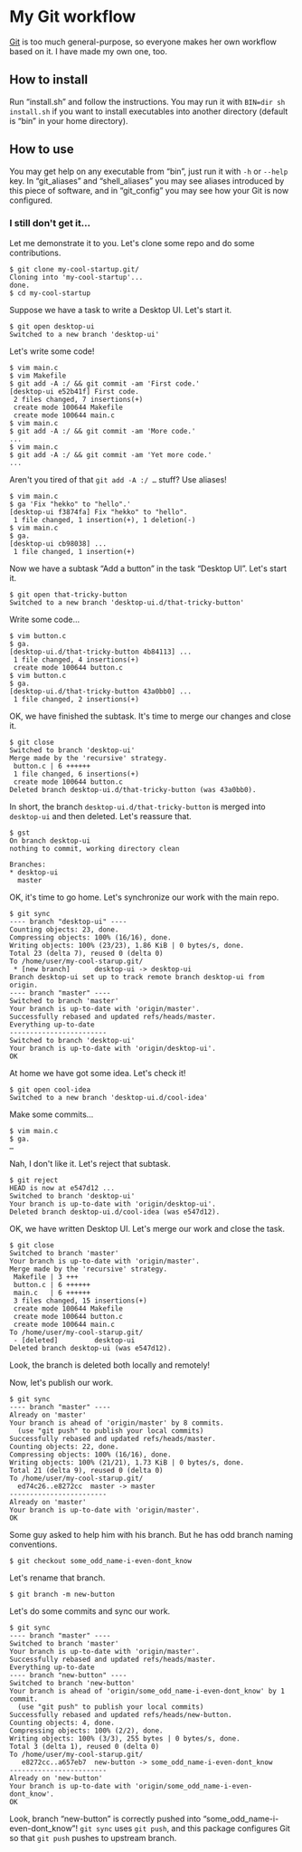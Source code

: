 My Git workflow
===============

[Git](http://git-scm.com) is too much general-purpose, so everyone makes her own workflow based on it. I have made my own one, too.

How to install
--------------

Run “install.sh” and follow the instructions. You may run it with `BIN=dir sh install.sh` if you want to install executables into another directory (default is “bin” in your home directory).

How to use
----------

You may get help on any executable from “bin”, just run it with `-h` or `--help` key. In “git_aliases” and “shell_aliases” you may see aliases introduced by this piece of software, and in “git_config” you may see how your Git is now configured.

### I still don't get it…

Let me demonstrate it to you. Let's clone some repo and do some contributions.

    $ git clone my-cool-startup.git/
    Cloning into 'my-cool-startup'...
    done.
    $ cd my-cool-startup

Suppose we have a task to write a Desktop UI. Let's start it.

    $ git open desktop-ui
    Switched to a new branch 'desktop-ui'

Let's write some code!
    
    $ vim main.c
    $ vim Makefile
    $ git add -A :/ && git commit -am 'First code.'
    [desktop-ui e52b41f] First code.
     2 files changed, 7 insertions(+)
     create mode 100644 Makefile
     create mode 100644 main.c
    $ vim main.c
    $ git add -A :/ && git commit -am 'More code.'
    ...
    $ vim main.c
    $ git add -A :/ && git commit -am 'Yet more code.'
    ...

Aren't you tired of that `git add -A :/ …` stuff? Use aliases!

    $ vim main.c
    $ ga 'Fix "hekko" to "hello".'
    [desktop-ui f3874fa] Fix "hekko" to "hello".
     1 file changed, 1 insertion(+), 1 deletion(-)
    $ vim main.c
    $ ga.
    [desktop-ui cb98038] ...
     1 file changed, 1 insertion(+)

Now we have a subtask “Add a button” in the task “Desktop UI”. Let's start it.

    $ git open that-tricky-button
    Switched to a new branch 'desktop-ui.d/that-tricky-button'

Write some code…

    $ vim button.c
    $ ga.
    [desktop-ui.d/that-tricky-button 4b84113] ...
     1 file changed, 4 insertions(+)
     create mode 100644 button.c
    $ vim button.c
    $ ga.
    [desktop-ui.d/that-tricky-button 43a0bb0] ...
     1 file changed, 2 insertions(+)

OK, we have finished the subtask. It's time to merge our changes and close it.

    $ git close
    Switched to branch 'desktop-ui'
    Merge made by the 'recursive' strategy.
     button.c | 6 ++++++
     1 file changed, 6 insertions(+)
     create mode 100644 button.c
    Deleted branch desktop-ui.d/that-tricky-button (was 43a0bb0).

In short, the branch `desktop-ui.d/that-tricky-button` is merged into `desktop-ui` and then deleted. Let's reassure that.

    $ gst
    On branch desktop-ui
    nothing to commit, working directory clean
    
    Branches:
    * desktop-ui
      master

OK, it's time to go home. Let's synchronize our work with the main repo.

    $ git sync
    ---- branch "desktop-ui" ----
    Counting objects: 23, done.
    Compressing objects: 100% (16/16), done.
    Writing objects: 100% (23/23), 1.86 KiB | 0 bytes/s, done.
    Total 23 (delta 7), reused 0 (delta 0)
    To /home/user/my-cool-starup.git/
     * [new branch]      desktop-ui -> desktop-ui
    Branch desktop-ui set up to track remote branch desktop-ui from origin.
    ---- branch "master" ----
    Switched to branch 'master'
    Your branch is up-to-date with 'origin/master'.
    Successfully rebased and updated refs/heads/master.
    Everything up-to-date
    ------------------------
    Switched to branch 'desktop-ui'
    Your branch is up-to-date with 'origin/desktop-ui'.
    OK

At home we have got some idea. Let's check it!

    $ git open cool-idea
    Switched to a new branch 'desktop-ui.d/cool-idea'

Make some commits…

    $ vim main.c
    $ ga.
    …

Nah, I don't like it. Let's reject that subtask.

    $ git reject 
    HEAD is now at e547d12 ...
    Switched to branch 'desktop-ui'
    Your branch is up-to-date with 'origin/desktop-ui'.
    Deleted branch desktop-ui.d/cool-idea (was e547d12).

OK, we have written Desktop UI. Let's merge our work and close the task.

    $ git close
    Switched to branch 'master'
    Your branch is up-to-date with 'origin/master'.
    Merge made by the 'recursive' strategy.
     Makefile | 3 +++
     button.c | 6 ++++++
     main.c   | 6 ++++++
     3 files changed, 15 insertions(+)
     create mode 100644 Makefile
     create mode 100644 button.c
     create mode 100644 main.c
    To /home/user/my-cool-starup.git/
     - [deleted]         desktop-ui
    Deleted branch desktop-ui (was e547d12).

Look, the branch is deleted both locally and remotely!

Now, let's publish our work.

    $ git sync
    ---- branch "master" ----
    Already on 'master'
    Your branch is ahead of 'origin/master' by 8 commits.
      (use "git push" to publish your local commits)
    Successfully rebased and updated refs/heads/master.
    Counting objects: 22, done.
    Compressing objects: 100% (16/16), done.
    Writing objects: 100% (21/21), 1.73 KiB | 0 bytes/s, done.
    Total 21 (delta 9), reused 0 (delta 0)
    To /home/user/my-cool-starup.git/
      ed74c26..e8272cc  master -> master
    ------------------------
    Already on 'master'
    Your branch is up-to-date with 'origin/master'.
    OK

Some guy asked to help him with his branch. But he has odd branch naming conventions.

    $ git checkout some_odd_name-i-even-dont_know

Let's rename that branch.

    $ git branch -m new-button

Let's do some commits and sync our work.

    $ git sync
    ---- branch "master" ----
    Switched to branch 'master'
    Your branch is up-to-date with 'origin/master'.
    Successfully rebased and updated refs/heads/master.
    Everything up-to-date
    ---- branch "new-button" ----
    Switched to branch 'new-button'
    Your branch is ahead of 'origin/some_odd_name-i-even-dont_know' by 1 commit.
      (use "git push" to publish your local commits)
    Successfully rebased and updated refs/heads/new-button.
    Counting objects: 4, done.
    Compressing objects: 100% (2/2), done.
    Writing objects: 100% (3/3), 255 bytes | 0 bytes/s, done.
    Total 3 (delta 1), reused 0 (delta 0)
    To /home/user/my-cool-starup.git/
       e8272cc..a657eb7  new-button -> some_odd_name-i-even-dont_know
    ------------------------
    Already on 'new-button'
    Your branch is up-to-date with 'origin/some_odd_name-i-even-dont_know'.
    OK

Look, branch “new-button” is correctly pushed into “some_odd_name-i-even-dont_know”! `git sync` uses `git push`, and this package configures Git so that `git push` pushes to upstream branch.
